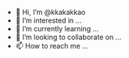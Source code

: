 - 👋 Hi, I’m @kkakakkao
- 👀 I’m interested in ...
- 🌱 I’m currently learning ...
- 💞️ I’m looking to collaborate on ...
- 📫 How to reach me ...

<!---
kkakakkao/kkakakkao is a ✨ special ✨ repository because its `README.md` (this file) appears on your GitHub profile.
You can click the Preview link to take a look at your changes.
--->
